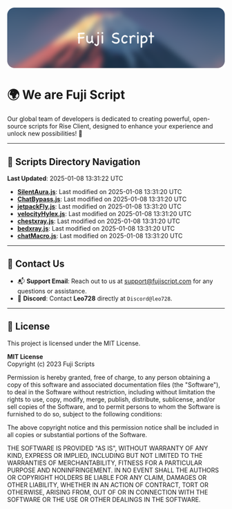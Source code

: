 ![Banner](.github/b.webp)

# 🌍 **We are Fuji Script**

Our global team of developers is dedicated to creating powerful, open-source scripts for Rise Client, designed to enhance your experience and unlock new possibilities! 🌟

---
<!-- SCRIPTS_NAVIGATION_START -->
## 📂 **Scripts Directory Navigation**

**Last Updated**: 2025-01-08 13:31:22 UTC

- **[SilentAura.js](scripts/SilentAura.js)**: Last modified on 2025-01-08 13:31:20 UTC
- **[ChatBypass.js](scripts/ChatBypass.js)**: Last modified on 2025-01-08 13:31:20 UTC
- **[jetpackFly.js](scripts/jetpackFly.js)**: Last modified on 2025-01-08 13:31:20 UTC
- **[velocityHylex.js](scripts/velocityHylex.js)**: Last modified on 2025-01-08 13:31:20 UTC
- **[chestxray.js](scripts/chestxray.js)**: Last modified on 2025-01-08 13:31:20 UTC
- **[bedxray.js](scripts/bedxray.js)**: Last modified on 2025-01-08 13:31:20 UTC
- **[chatMacro.js](scripts/chatMacro.js)**: Last modified on 2025-01-08 13:31:20 UTC

<!-- SCRIPTS_NAVIGATION_END -->

---

## 💬 **Contact Us**  
- 📬 **Support Email**: Reach out to us at [support@fujiscript.com](mailto:support@fujiscript.com) for any questions or assistance.  
- 💬 **Discord**: Contact **Leo728** directly at `Discord@leo728`.

---

## 📜 **License**

This project is licensed under the MIT License.  

**MIT License**  
Copyright (c) 2023 Fuji Scripts  

Permission is hereby granted, free of charge, to any person obtaining a copy of this software and associated documentation files (the "Software"), to deal in the Software without restriction, including without limitation the rights to use, copy, modify, merge, publish, distribute, sublicense, and/or sell copies of the Software, and to permit persons to whom the Software is furnished to do so, subject to the following conditions:  

The above copyright notice and this permission notice shall be included in all copies or substantial portions of the Software.  

THE SOFTWARE IS PROVIDED "AS IS", WITHOUT WARRANTY OF ANY KIND, EXPRESS OR IMPLIED, INCLUDING BUT NOT LIMITED TO THE WARRANTIES OF MERCHANTABILITY, FITNESS FOR A PARTICULAR PURPOSE AND NONINFRINGEMENT. IN NO EVENT SHALL THE AUTHORS OR COPYRIGHT HOLDERS BE LIABLE FOR ANY CLAIM, DAMAGES OR OTHER LIABILITY, WHETHER IN AN ACTION OF CONTRACT, TORT OR OTHERWISE, ARISING FROM, OUT OF OR IN CONNECTION WITH THE SOFTWARE OR THE USE OR OTHER DEALINGS IN THE SOFTWARE.  
